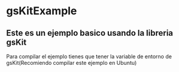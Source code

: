 # gsKitExample

## Este es un ejemplo basico usando la libreria gsKit

Para compilar el ejemplo tienes que tener la variable de entorno de gsKit(Recomiendo compilar este ejemplo en Ubuntu)
